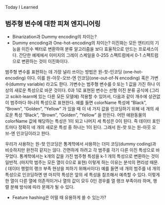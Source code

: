 Today I Learned

## 범주형 변수에 대한 피쳐 엔지니어링
- Binarization과 Dummy encoding의 차이는?
- Dummy encoding과 One-hot-encoding의 차이는?
이진화는 모든 엔티티의 기능을 이진수 벡터로 변환하여 분류 알고리즘을 보다 효율적으로 만드는 프로세스이다. 간단한 예제에서 이미지의 그레이 스케일을 0-255 스펙트럼에서 0-1 스펙트럼으로 변환하는 것이 이진화이다. 

범주형 변수를 표현하는 데 가장 널리 쓰이는 방법은 원-핫-인코딩 (one-hot-encoding) 이다. 이를 원-아웃-오브-엔 인코딩(one-out-of-N encoding) 혹은 가변수(dummy variable) 라고도 한다. 가변수는 범주형 변수를 0 또는 1 값을 가진 하나 이상의 새로운 특성으로 바꾼 것이다. 0과 1로 표현된 변수는 선형 이진 분류 공식에 (그리고 scikit-learn에 있는 다른 모든 모델에) 적용할 수 있어서, 다음과 같이 개수에 상관없이 범주마다 하나의 특성으로 표현한다. 
예를 들면 colorName 특성에 “Black”, “Brown”, “Golden”, “Yellow” 가 있을 때 이 네 가지 값을 인코딩하기 위해 네 개의 새로운 특성 “Black”, “Brown”, “Golden”, “Yellow” 을 만든다. 어떤 애완동물의 colorName 값에 해당하는 특성은 1이 되고 나머지 세 특성은 0이 된다. 즉 데이터 포인트마다 정확히 네 개의 새로운 특성 중 하나는 1이 된다. 그래서 원-핫 또는 원-아웃 오브-엔 인코딩이라고 한다.

우리가 사용하는 원-핫 인코딩은 통계학에서 사용하는 더미 코딩(dummy coding)과 비슷하지만 완전히 같지는 않다. 간편하게 하려고 각 범주를 각기 다른 이진 특성으로 바꾸었다. 통계학에서는 k개의 값을 가진 범주형 특성을 k-1 개의 특성으로 변환하는 것이 일반적. (마지막 범주는 모든 열이 0으로 표현) 이렇게 하는 이유는 분석의 편리성 때문. ( 데이터 행렬의 랭크 부족 현상을 피하기 위해서이다)
예를 들면 네 개의 범주를 네 개의 특성으로 인코딩하면 맨 마지막 특성은 앞의 세 특성을 참조해서 예측할 수 있다. 이렇게 한 열이 다른 열에 의존적이거나 열의 값이 모두 0인 경우를 열 랭크 부족이라 하며, 행렬 분해 방식에 따라 문제가 될 수 있다. 

- Feature hashing은 어떨 때 유용하게 쓸 수 있는가?



   
  



























